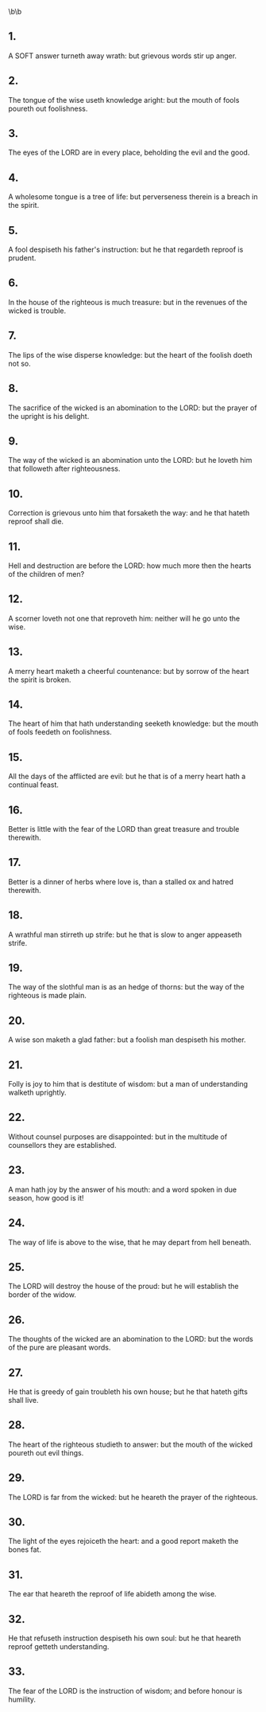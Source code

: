 \b\b
## 1.
A SOFT answer turneth away wrath: but grievous words stir up anger.
## 2.
The tongue of the wise useth knowledge aright: but the mouth of fools poureth out foolishness.
## 3.
The eyes of the LORD are in every place, beholding the evil and the good.
## 4.
A wholesome tongue is a tree of life: but perverseness therein is a breach in the spirit.
## 5.
A fool despiseth his father's instruction: but he that regardeth reproof is prudent.
## 6.
In the house of the righteous is much treasure: but in the revenues of the wicked is trouble.
## 7.
The lips of the wise disperse knowledge: but the heart of the foolish doeth not so.
## 8.
The sacrifice of the wicked is an abomination to the LORD: but the prayer of the upright is his delight.
## 9.
The way of the wicked is an abomination unto the LORD: but he loveth him that followeth after righteousness.
## 10.
Correction is grievous unto him that forsaketh the way: and he that hateth reproof shall die.
## 11.
Hell and destruction are before the LORD: how much more then the hearts of the children of men?
## 12.
A scorner loveth not one that reproveth him: neither will he go unto the wise.
## 13.
A merry heart maketh a cheerful countenance: but by sorrow of the heart the spirit is broken.
## 14.
The heart of him that hath understanding seeketh knowledge: but the mouth of fools feedeth on foolishness.
## 15.
All the days of the afflicted are evil: but he that is of a merry heart hath a continual feast.
## 16.
Better is little with the fear of the LORD than great treasure and trouble therewith.
## 17.
Better is a dinner of herbs where love is, than a stalled ox and hatred therewith.
## 18.
A wrathful man stirreth up strife: but he that is slow to anger appeaseth strife.
## 19.
The way of the slothful man is as an hedge of thorns: but the way of the righteous is made plain.
## 20.
A wise son maketh a glad father: but a foolish man despiseth his mother.
## 21.
Folly is joy to him that is destitute of wisdom: but a man of understanding walketh uprightly.
## 22.
Without counsel purposes are disappointed: but in the multitude of counsellors they are established.
## 23.
A man hath joy by the answer of his mouth: and a word spoken in due season, how good is it!
## 24.
The way of life is above to the wise, that he may depart from hell beneath.
## 25.
The LORD will destroy the house of the proud: but he will establish the border of the widow.
## 26.
The thoughts of the wicked are an abomination to the LORD: but the words of the pure are pleasant words.
## 27.
He that is greedy of gain troubleth his own house; but he that hateth gifts shall live.
## 28.
The heart of the righteous studieth to answer: but the mouth of the wicked poureth out evil things.
## 29.
The LORD is far from the wicked: but he heareth the prayer of the righteous.
## 30.
The light of the eyes rejoiceth the heart: and a good report maketh the bones fat.
## 31.
The ear that heareth the reproof of life abideth among the wise.
## 32.
He that refuseth instruction despiseth his own soul: but he that heareth reproof getteth understanding.
## 33.
The fear of the LORD is the instruction of wisdom; and before honour is humility.

